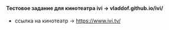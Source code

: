 #### Тестовое задание для кинотеатра ivi → vladdof.github.io/ivi/

- ссылка на кинотеатр → https://www.ivi.tv/
